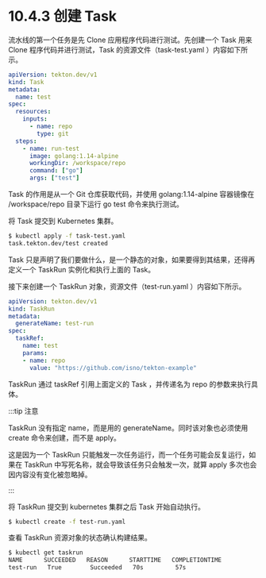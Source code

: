 # 10.4.3 创建 Task

流水线的第一个任务是先 Clone 应用程序代码进行测试。先创建一个 Task 用来 Clone 程序代码并进行测试，Task 的资源文件（task-test.yaml ）内容如下所示。

```yaml
apiVersion: tekton.dev/v1
kind: Task
metadata:
  name: test
spec:
  resources:
    inputs:
      - name: repo
        type: git
  steps:
    - name: run-test
      image: golang:1.14-alpine
      workingDir: /workspace/repo
      command: ["go"]
      args: ["test"]
```

Task 的作用是从一个 Git 仓库获取代码，并使用 golang:1.14-alpine 容器镜像在 /workspace/repo 目录下运行 go test 命令来执行测试。

将 Task 提交到 Kubernetes 集群。

```bash
$ kubectl apply -f task-test.yaml
task.tekton.dev/test created
```

Task 只是声明了我们要做什么，是一个静态的对象，如果要得到其结果，还得再定义一个 TaskRun 实例化和执行上面的 Task。

接下来创建一个 TaskRun 对象，资源文件（test-run.yaml ）内容如下所示。

```yaml
apiVersion: tekton.dev/v1
kind: TaskRun
metadata:
  generateName: test-run
spec:
  taskRef:
    name: test
    params:
    - name: repo
      value: "https://github.com/isno/tekton-example"
```

TaskRun 通过 taskRef 引用上面定义的 Task ，并传递名为 repo 的参数来执行具体。

:::tip 注意

TaskRun 没有指定 name，而是用的 generateName。同时该对象也必须使用 create 命令来创建，而不是 apply。

这是因为一个 TaskRun 只能触发一次任务运行，而一个任务可能会反复运行，如果在 TaskRun 中写死名称，就会导致该任务只会触发一次，就算 apply 多次也会因内容没有变化被忽略掉。

:::

将 TaskRun 提交到 kubernetes 集群之后 Task 开始自动执行。

```bash
$ kubectl create -f test-run.yaml 
```

查看 TaskRun 资源对象的状态确认构建结果。

```bash
$ kubectl get taskrun
NAME      SUCCEEDED   REASON      STARTTIME   COMPLETIONTIME
test-run   True        Succeeded   70s         57s
```

